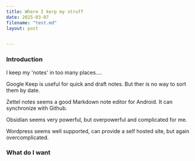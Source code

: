 ```yaml
---
title: Where I kerp my struff
date: 2025-03-07
filename: "test.md"
layout: post


---
```

### Introduction

I keep my 'notes' in too many places....

Google Keep is useful for quick and draft notes. But ther is no way to sort them by date.

Zettel notes seems a good Markdown note editor for Android. It can synchronize with Github.

Obsidian seems very powerful, but overpowerful and complicated for me.

Wordpress seems well supported, can provide a self hosted site, but again overcomplicated.

### What do I want




